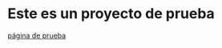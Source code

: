# Este es un proyecto de prueba

[página de prueba](https://miguelangelrosasocampo.github.io/prueba-interfaz-web/)